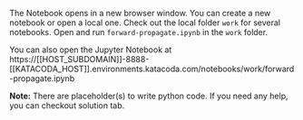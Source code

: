The Notebook opens in a new browser window. You can create a new notebook or open a local one. Check out the local folder `work` for several notebooks. Open and run `forward-propagate.ipynb` in the `work` folder.

You can also open the Jupyter Notebook at https://[[HOST_SUBDOMAIN]]-8888-[[KATACODA_HOST]].environments.katacoda.com/notebooks/work/forward-propagate.ipynb

**Note:**
There are placeholder(s) to write python code. If you need any help, you can checkout solution tab.